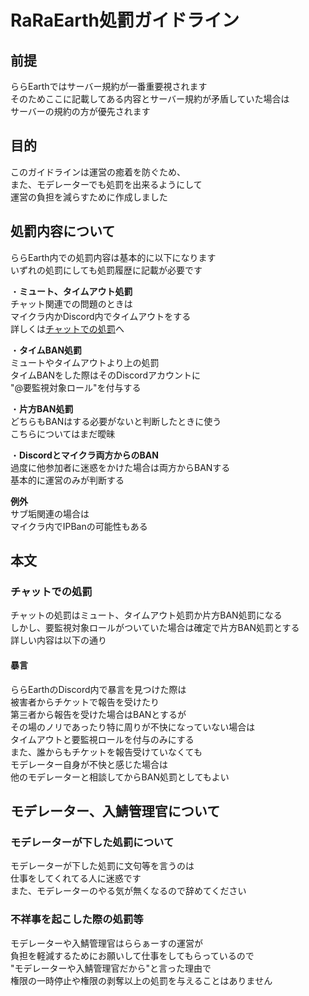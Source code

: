 # RaRaEarth処罰ガイドライン
## 前提
ららEarthではサーバー規約が一番重要視されます  
そのためここに記載してある内容とサーバー規約が矛盾していた場合は  
サーバーの規約の方が優先されます  

## 目的
このガイドラインは運営の癒着を防ぐため、  
また、モデレーターでも処罰を出来るようにして  
運営の負担を減らすために作成しました  

## 処罰内容について
ららEarth内での処罰内容は基本的に以下になります  
いずれの処罰にしても処罰履歴に記載が必要です  

・**ミュート、タイムアウト処罰**  
チャット関連での問題のときは  
マイクラ内かDiscord内でタイムアウトをする  
詳しくは[チャットでの処罰](#chatPunishment)へ  

・**タイムBAN処罰**  
ミュートやタイムアウトより上の処罰  
タイムBANをした際はそのDiscordアカウントに  
"@要監視対象ロール"を付与する  

・**片方BAN処罰**  
どちらもBANはする必要がないと判断したときに使う  
こちらについてはまだ曖昧  

・**Discordとマイクラ両方からのBAN**  
過度に他参加者に迷惑をかけた場合は両方からBANする  
基本的に運営のみが判断する  

**例外**  
サブ垢関連の場合は  
マイクラ内でIPBanの可能性もある  

<a id="chatPunishment"></a>
## 本文  
### チャットでの処罰  
チャットの処罰はミュート、タイムアウト処罰か片方BAN処罰になる  
しかし、要監視対象ロールがついていた場合は確定で片方BAN処罰とする  
詳しい内容は以下の通り  

#### 暴言  
ららEarthのDiscord内で暴言を見つけた際は  
被害者からチケットで報告を受けたり  
第三者から報告を受けた場合はBANとするが  
その場のノリであったり特に周りが不快になっていない場合は  
タイムアウトと要監視ロールを付与のみにする  
また、誰からもチケットを報告受けていなくても  
モデレーター自身が不快と感じた場合は  
他のモデレーターと相談してからBAN処罰としてもよい  

## モデレーター、入鯖管理官について  
### モデレーターが下した処罰について  
モデレーターが下した処罰に文句等を言うのは  
仕事をしてくれてる人に迷惑です  
また、モデレーターのやる気が無くなるので辞めてください  

### 不祥事を起こした際の処罰等  
モデレーターや入鯖管理官はららぁーすの運営が  
負担を軽減するためにお願いして仕事をしてもらっているので  
"モデレーターや入鯖管理官だから"と言った理由で  
権限の一時停止や権限の剥奪以上の処罰を与えることはありません  
